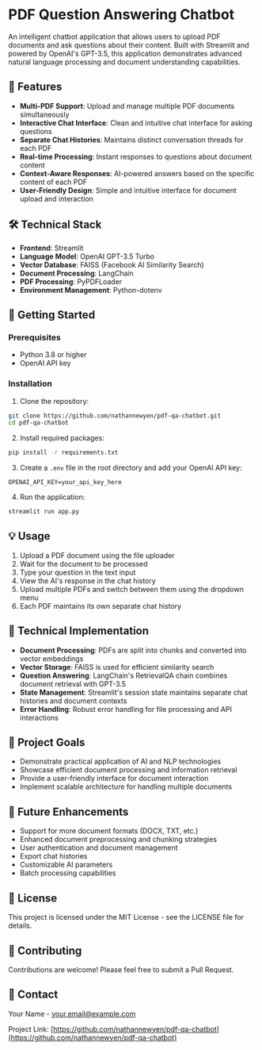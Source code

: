 # PDF Question Answering Chatbot

An intelligent chatbot application that allows users to upload PDF documents and ask questions about their content. Built with Streamlit and powered by OpenAI's GPT-3.5, this application demonstrates advanced natural language processing and document understanding capabilities.

## 🌟 Features

- **Multi-PDF Support**: Upload and manage multiple PDF documents simultaneously
- **Interactive Chat Interface**: Clean and intuitive chat interface for asking questions
- **Separate Chat Histories**: Maintains distinct conversation threads for each PDF
- **Real-time Processing**: Instant responses to questions about document content
- **Context-Aware Responses**: AI-powered answers based on the specific content of each PDF
- **User-Friendly Design**: Simple and intuitive interface for document upload and interaction

## 🛠️ Technical Stack

- **Frontend**: Streamlit
- **Language Model**: OpenAI GPT-3.5 Turbo
- **Vector Database**: FAISS (Facebook AI Similarity Search)
- **Document Processing**: LangChain
- **PDF Processing**: PyPDFLoader
- **Environment Management**: Python-dotenv

## 🚀 Getting Started

### Prerequisites

- Python 3.8 or higher
- OpenAI API key

### Installation

1. Clone the repository:
```bash
git clone https://github.com/nathannewyen/pdf-qa-chatbot.git
cd pdf-qa-chatbot
```

2. Install required packages:
```bash
pip install -r requirements.txt
```

3. Create a `.env` file in the root directory and add your OpenAI API key:
```
OPENAI_API_KEY=your_api_key_here
```

4. Run the application:
```bash
streamlit run app.py
```

## 💡 Usage

1. Upload a PDF document using the file uploader
2. Wait for the document to be processed
3. Type your question in the text input
4. View the AI's response in the chat history
5. Upload multiple PDFs and switch between them using the dropdown menu
6. Each PDF maintains its own separate chat history

## 🔧 Technical Implementation

- **Document Processing**: PDFs are split into chunks and converted into vector embeddings
- **Vector Storage**: FAISS is used for efficient similarity search
- **Question Answering**: LangChain's RetrievalQA chain combines document retrieval with GPT-3.5
- **State Management**: Streamlit's session state maintains separate chat histories and document contexts
- **Error Handling**: Robust error handling for file processing and API interactions

## 🎯 Project Goals

- Demonstrate practical application of AI and NLP technologies
- Showcase efficient document processing and information retrieval
- Provide a user-friendly interface for document interaction
- Implement scalable architecture for handling multiple documents

## 🔮 Future Enhancements

- Support for more document formats (DOCX, TXT, etc.)
- Enhanced document preprocessing and chunking strategies
- User authentication and document management
- Export chat histories
- Customizable AI parameters
- Batch processing capabilities

## 📝 License

This project is licensed under the MIT License - see the LICENSE file for details.

## 👥 Contributing

Contributions are welcome! Please feel free to submit a Pull Request.

## 📧 Contact

Your Name - your.email@example.com

Project Link: [https://github.com/nathannewyen/pdf-qa-chatbot](https://github.com/nathannewyen/pdf-qa-chatbot) 